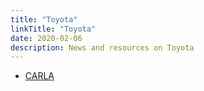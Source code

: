 ```yaml
---
title: "Toyota"
linkTitle: "Toyota"
date: 2020-02-06
description: News and resources on Toyota
---
```


* [CARLA](http://carla.org/)
